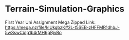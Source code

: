 # Terrain-Simulation-Graphics
First Year Uni Assignment
Mega Zipped Link: https://mega.nz/file/klUkgbzK#2L-t5SEB-zHFFMR1dhbJ-5wSswCbIg1b4rMH6gBjvBo
